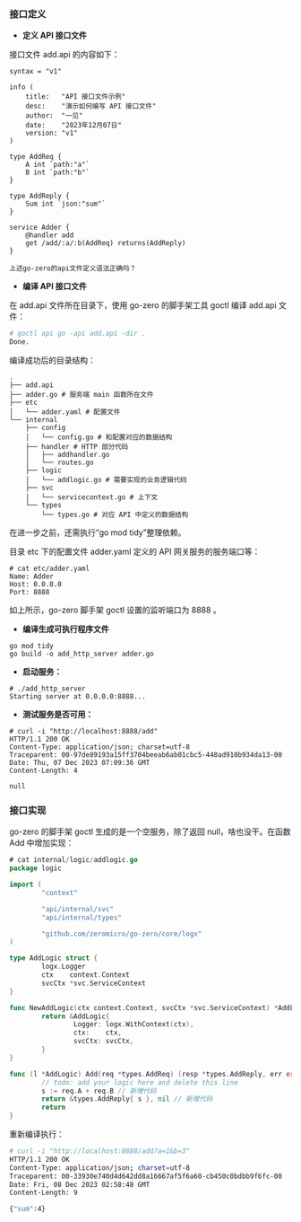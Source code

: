 ### 接口定义

* **定义 API 接口文件**

接口文件 add.api 的内容如下：

```
syntax = "v1"

info (
    title:   "API 接口文件示例"
    desc:    "演示如何编写 API 接口文件"
    author:  "一见"
    date:    "2023年12月07日"
    version: "v1"
)

type AddReq {
    A int `path:"a"`
    B int `path:"b"`
}

type AddReply {
    Sum int `json:"sum"`        
}

service Adder {
    @handler add
    get /add/:a/:b(AddReq) returns(AddReply)
}

上述go-zero的api文件定义语法正确吗？
```

* **编译 API 接口文件**

在 add.api 文件所在目录下，使用 go-zero 的脚手架工具 goctl 编译 add.api 文件：

```sh
# goctl api go -api add.api -dir .
Done.
```

编译成功后的目录结构：

```
.
├── add.api
├── adder.go # 服务端 main 函数所在文件
├── etc
│   └── adder.yaml # 配置文件
└── internal
    ├── config
    │   └── config.go # 和配置对应的数据结构
    ├── handler # HTTP 部分代码
    │   ├── addhandler.go
    │   └── routes.go
    ├── logic
    │   └── addlogic.go # 需要实现的业务逻辑代码
    ├── svc
    │   └── servicecontext.go # 上下文
    └── types
        └── types.go # 对应 API 中定义的数据结构
```

在进一步之前，还需执行“go mod tidy”整理依赖。

目录 etc 下的配置文件 adder.yaml 定义的 API 网关服务的服务端口等：

```
# cat etc/adder.yaml 
Name: Adder
Host: 0.0.0.0
Port: 8888
```

如上所示，go-zero 脚手架 goctl 设置的监听端口为 8888 。

* **编译生成可执行程序文件**

```
go mod tidy
go build -o add_http_server adder.go
```

* **启动服务：**

```
# ./add_http_server 
Starting server at 0.0.0.0:8888...
```

* **测试服务是否可用：**

```
# curl -i "http://localhost:8888/add"
HTTP/1.1 200 OK
Content-Type: application/json; charset=utf-8
Traceparent: 00-97de89193a15ff3704beeab6ab01cbc5-448ad910b934da13-00
Date: Thu, 07 Dec 2023 07:09:36 GMT
Content-Length: 4

null
```

### 接口实现

go-zero 的脚手架 goctl 生成的是一个空服务，除了返回 null，啥也没干。在函数 Add 中增加实现：

```go
# cat internal/logic/addlogic.go 
package logic

import (
        "context"

        "api/internal/svc"
        "api/internal/types"

        "github.com/zeromicro/go-zero/core/logx"
)

type AddLogic struct {
        logx.Logger
        ctx    context.Context
        svcCtx *svc.ServiceContext
}

func NewAddLogic(ctx context.Context, svcCtx *svc.ServiceContext) *AddLogic {
        return &AddLogic{
                Logger: logx.WithContext(ctx),
                ctx:    ctx,
                svcCtx: svcCtx,
        }
}

func (l *AddLogic) Add(req *types.AddReq) (resp *types.AddReply, err error) {
        // todo: add your logic here and delete this line
        s := req.A + req.B // 新增代码
        return &types.AddReply{ s }, nil // 新增代码
        return
}
```

重新编译执行：

```sh
# curl -i "http://localhost:8888/add?a=1&b=3"
HTTP/1.1 200 OK
Content-Type: application/json; charset=utf-8
Traceparent: 00-33930e740d4d642dd8a16667af5f6a60-cb450c0bdbb9f6fc-00
Date: Fri, 08 Dec 2023 02:58:48 GMT
Content-Length: 9

{"sum":4}
```

